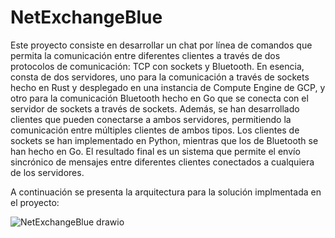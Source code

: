 # NetExchangeBlue

Este proyecto consiste en desarrollar un chat por línea de comandos que permita la comunicación entre diferentes clientes a través de dos protocolos de comunicación: TCP con sockets y Bluetooth. En esencia, consta de dos servidores, uno para la comunicación a través de sockets hecho en Rust y desplegado en una instancia de Compute Engine de GCP, y otro para la comunicación Bluetooth hecho en Go que se conecta con el servidor de sockets a través de sockets. Además, se han desarrollado clientes que pueden conectarse a ambos servidores, permitiendo la comunicación entre múltiples clientes de ambos tipos. Los clientes de sockets se han implementado en Python, mientras que los de Bluetooth se han hecho en Go. El resultado final es un sistema que permite el envío sincrónico de mensajes entre diferentes clientes conectados a cualquiera de los servidores.


A continuación se presenta la arquitectura para la solución implmentada en el proyecto:

![NetExchangeBlue drawio](https://user-images.githubusercontent.com/57159295/236983173-2c0738eb-4000-47ed-b3ee-2120adf8165c.png)

